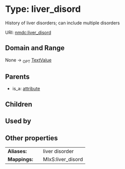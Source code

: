 
# Type: liver_disord


History of liver disorders; can include multiple disorders

URI: [nmdc:liver_disord](https://microbiomedata/meta/liver_disord)


## Domain and Range

None ->  <sub>OPT</sub> [TextValue](TextValue.md)

## Parents

 *  is_a: [attribute](attribute.md)

## Children


## Used by


## Other properties

|  |  |  |
| --- | --- | --- |
| **Aliases:** | | liver disorder |
| **Mappings:** | | MIxS:liver_disord |

